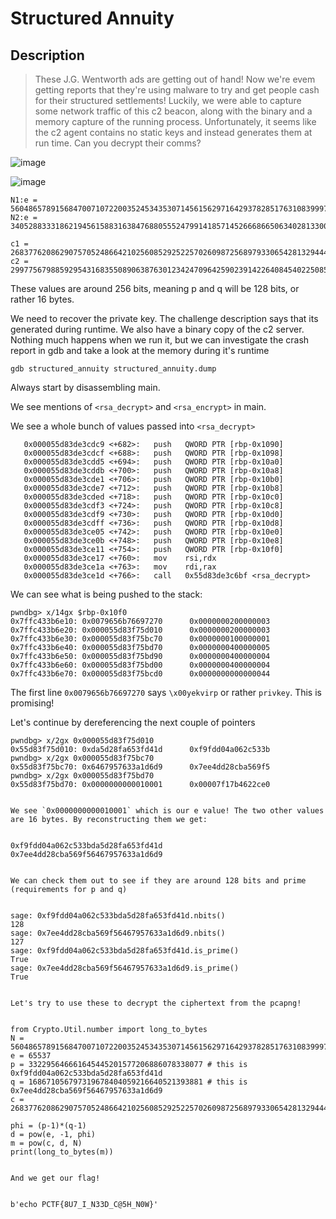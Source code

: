 # Structured Annuity

## Description
> These J.G. Wentworth ads are getting out of hand! Now we're evem getting reports that they're using malware to try and get people cash for their structured settlements! Luckily, we were able to capture some network traffic of this c2 beacon, along with the binary and a memory capture of the running process. Unfortunately, it seems like the c2 agent contains no static keys and instead generates them at run time. Can you decrypt their comms?

![image](https://github.com/user-attachments/assets/050760c2-4e3a-46a5-b43a-134fc0cb18e7)

![image](https://github.com/user-attachments/assets/98926c78-d6c9-4ce8-8c8e-9e566d48aa9d)


```
N1:e = 56048657891568470071072200352453435307145615629716429378285176310839997106837:65537
N2:e = 34052883331862194561588316384768805552479914185714526668665063402813300904421:65537

c1 = 26837762086290757052486642102560852925225702609872568979330654281329444894706
c2 = 29977567988592954316835508906387630123424709642590239142264084540225085777016
```

These values are around 256 bits, meaning p and q will be 128 bits, or rather 16 bytes.

We need to recover the private key. The challenge description says that its generated during runtime. 
We also have a binary copy of the c2 server. Nothing much happens when we run it, but we can investigate the crash report in gdb and take a look at the memory during it's runtime

```
gdb structured_annuity structured_annuity.dump
```

Always start by disassembling main. 

We see mentions of `<rsa_decrypt>` and `<rsa_encrypt>` in main. 

We see a whole bunch of values passed into ``<rsa_decrypt>``

```
   0x000055d83de3cdc9 <+682>:   push   QWORD PTR [rbp-0x1090]
   0x000055d83de3cdcf <+688>:   push   QWORD PTR [rbp-0x1098]
   0x000055d83de3cdd5 <+694>:   push   QWORD PTR [rbp-0x10a0]
   0x000055d83de3cddb <+700>:   push   QWORD PTR [rbp-0x10a8]
   0x000055d83de3cde1 <+706>:   push   QWORD PTR [rbp-0x10b0]
   0x000055d83de3cde7 <+712>:   push   QWORD PTR [rbp-0x10b8]
   0x000055d83de3cded <+718>:   push   QWORD PTR [rbp-0x10c0]
   0x000055d83de3cdf3 <+724>:   push   QWORD PTR [rbp-0x10c8]
   0x000055d83de3cdf9 <+730>:   push   QWORD PTR [rbp-0x10d0]
   0x000055d83de3cdff <+736>:   push   QWORD PTR [rbp-0x10d8]
   0x000055d83de3ce05 <+742>:   push   QWORD PTR [rbp-0x10e0]
   0x000055d83de3ce0b <+748>:   push   QWORD PTR [rbp-0x10e8]
   0x000055d83de3ce11 <+754>:   push   QWORD PTR [rbp-0x10f0]
   0x000055d83de3ce17 <+760>:   mov    rsi,rdx
   0x000055d83de3ce1a <+763>:   mov    rdi,rax
   0x000055d83de3ce1d <+766>:   call   0x55d83de3c6bf <rsa_decrypt>
```

We can see what is being pushed to the stack:

```
pwndbg> x/14gx $rbp-0x10f0
0x7ffc433b6e10: 0x0079656b76697270      0x0000000200000003
0x7ffc433b6e20: 0x000055d83f75d010      0x0000000200000003
0x7ffc433b6e30: 0x000055d83f75bc70      0x0000000100000001
0x7ffc433b6e40: 0x000055d83f75bd70      0x0000000400000005
0x7ffc433b6e50: 0x000055d83f75bd90      0x0000000400000004
0x7ffc433b6e60: 0x000055d83f75bd00      0x0000000400000004
0x7ffc433b6e70: 0x000055d83f75bcd0      0x0000000000000044
```

The first line `0x0079656b76697270` says `\x00yekvirp` or rather `privkey`. This is promising!

Let's continue by dereferencing the next couple of pointers

```
pwndbg> x/2gx 0x000055d83f75d010
0x55d83f75d010: 0xda5d28fa653fd41d      0xf9fdd04a062c533b
pwndbg> x/2gx 0x000055d83f75bc70
0x55d83f75bc70: 0x6467957633a1d6d9      0x7ee4dd28cba569f5
pwndbg> x/2gx 0x000055d83f75bd70
0x55d83f75bd70: 0x0000000000010001      0x00007f17b4622ce0


We see `0x0000000000010001` which is our e value! The two other values are 16 bytes. By reconstructing them we get:


0xf9fdd04a062c533bda5d28fa653fd41d
0x7ee4dd28cba569f56467957633a1d6d9


We can check them out to see if they are around 128 bits and prime (requirements for p and q)


sage: 0xf9fdd04a062c533bda5d28fa653fd41d.nbits()
128
sage: 0x7ee4dd28cba569f56467957633a1d6d9.nbits()
127
sage: 0xf9fdd04a062c533bda5d28fa653fd41d.is_prime()
True
sage: 0x7ee4dd28cba569f56467957633a1d6d9.is_prime()
True


Let's try to use these to decrypt the ciphertext from the pcapng!


from Crypto.Util.number import long_to_bytes
N = 56048657891568470071072200352453435307145615629716429378285176310839997106837
e = 65537
p = 332295646661645445201577206886078338077 # this is 0xf9fdd04a062c533bda5d28fa653fd41d
q = 168671056797319678404059216640521393881 # this is 0x7ee4dd28cba569f56467957633a1d6d9
c = 26837762086290757052486642102560852925225702609872568979330654281329444894706

phi = (p-1)*(q-1)
d = pow(e, -1, phi)
m = pow(c, d, N)
print(long_to_bytes(m))


And we get our flag!


b'echo PCTF{8U7_I_N33D_C@5H_N0W}'

```
